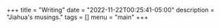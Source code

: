 +++
title = "Writing"
date = "2022-11-22T00:25:41-05:00"
description = "Jiahua's musings."
tags = []
menu = "main"
+++
